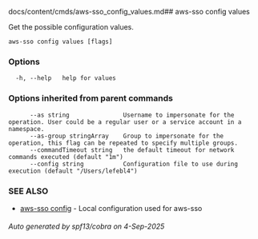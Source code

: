 docs/content/cmds/aws-sso_config_values.md## aws-sso config values

Get the possible configuration values.

```
aws-sso config values [flags]
```

### Options

```
  -h, --help   help for values
```

### Options inherited from parent commands

```
      --as string               Username to impersonate for the operation. User could be a regular user or a service account in a namespace.
      --as-group stringArray    Group to impersonate for the operation, this flag can be repeated to specify multiple groups.
      --commandTimeout string   the default timeout for network commands executed (default "1m")
      --config string           Configuration file to use during execution (default "/Users/lefebl4")
```

### SEE ALSO

* [aws-sso config](../aws-sso_config)	 - Local configuration used for aws-sso

###### Auto generated by spf13/cobra on 4-Sep-2025
